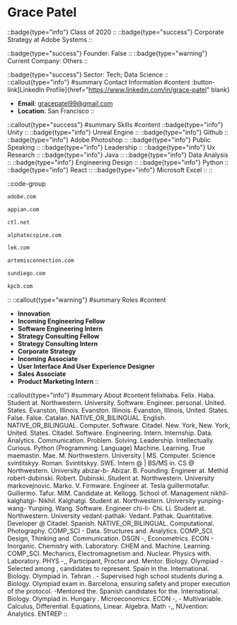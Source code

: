 # Grace Patel
::badge{type="info"}
Class of 2020
::
::badge{type="success"}
Corporate Strategy at Adobe Systems
::

::badge{type="success"}
Founder: False
::
::badge{type="warning"}
Current Company: Others
::

::badge{type="success"}
Sector: Tech; Data Science
::
::callout{type="info"}
#summary
Contact Information
#content
:button-link[LinkedIn Profile]{href="https://www.linkedin.com/in/grace-patel" blank}
- **Email**: gracepatel99@gmail.com
- **Location**: San Francisco
::

::callout{type="success"}
#summary
Skills
#content
::badge{type="info"}
Unity
::
::badge{type="info"}
Unreal Engine
::
::badge{type="info"}
Github
::
::badge{type="info"}
Adobe Photoshop
::
::badge{type="info"}
Public Speaking
::
::badge{type="info"}
Leadership
::
::badge{type="info"}
Ux Research
::
::badge{type="info"}
Java
::
::badge{type="info"}
Data Analysis
::
::badge{type="info"}
Engineering Design
::
::badge{type="info"}
Python
::
::badge{type="info"}
React
::
::badge{type="info"}
Microsoft Excel
::
::

::code-group
```bash [Adobe Systems]
adobe.com
```
```bash [Appian]
appian.com
```
```bash [CTL]
ctl.net
```
```bash [Alphatec Spine]
alphatecspine.com
```
```bash [LEK Consulting]
lek.com
```
```bash [Artemis Connection]
artemisconnection.com
```
```bash [Athleisure, Inc. dba: Sun Diego Boardshops]
sundiego.com
```
```bash [Kleiner Perkins Caufield & Byers]
kpcb.com
```
::
::callout{type="warning"}
#summary
Roles
#content
- **Innovation**
- **Incoming Engineering Fellow**
- **Software Engineering Intern**
- **Strategy Consulting Fellow**
- **Strategy Consulting Intern**
- **Corporate Strategy**
- **Incoming Associate**
- **User Interface And User Experience Designer**
- **Sales Associate**
- **Product Marketing Intern**
::

::callout{type="info"}
#summary
About
#content
felixhaba. Felix. Haba. Student at. Northwestern. University. Software. Engineer. personal. United. States. Evanston, Illinois. Evanston. Illinois. Evanston, Illinois, United. States. False. False. Catalan. NATIVE_OR_BILINGUAL. English. NATIVE_OR_BILINGUAL. Computer. Software. Citadel. New. York, New. York, United. States. Citadel. Software. Engineering. Intern. Internship. Data. Analytics. Communication. Problem. Solving. Leadership. Intellectually. Curious. Python (Programming. Language) Machine. Learning. True maemastin. Mae. M. Northwestern. University | MS. Computer. Science svintitskyy. Roman. Svintitskyy. SWE. Intern @ | BS/MS in. CS @ Northwestern. University abizar-b- Abizar. B. Founding. Engineer at. Methid robert-dubinski. Robert. Dubinski. Student at. Northwestern. University markovejnovic. Marko. V. Firmware. Engineer at. Tesla guillermotafur. Guillermo. Tafur. MiM. Candidate at. Kellogg. School of. Management nikhil-kalghatgi- Nikhil. Kalghatgi. Student at. Northwestern. University yunping-wang- Yunping. Wang. Software. Engineer chi-li- Chi. Li. Student at. Northwestern. University vedant-pathak- Vedant. Pathak. Quantitative. Developer @ Citadel. Spanish. NATIVE_OR_BILINGUAL. Computational. Photography. COMP_SCI - Data. Structures and. Analytics. COMP_SCI. Design, Thinking and. Communication. DSGN -, Econometrics. ECON - Inorganic. Chemistry with. Laboratory. CHEM and. Machine. Learning. COMP_SCI. Mechanics, Electromagnetism and. Nuclear. Physics with. Laboratory. PHYS -,, Participant, Proctor and. Mentor. Biology. Olympiad - Selected among , candidates to represent. Spain in the. International. Biology. Olympiad in. Tehran . - Supervised high school students during a. Biology. Olympiad exam in. Barcelona, ensuring safety and proper execution of the protocol. -Mentored the. Spanish candidates for the. International. Biology. Olympiad in. Hungary . Microeconomics. ECON -, - Multivariable. Calculus, Differential. Equations, Linear. Algebra. Math -,, NUvention: Analytics. ENTREP
::
